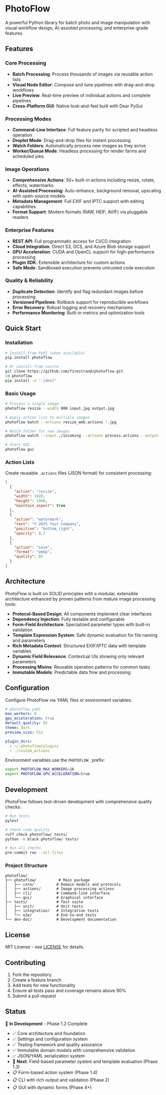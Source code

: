 # PhotoFlow

A powerful Python library for batch photo and image manipulation with visual workflow design, AI-assisted processing, and enterprise-grade features.

## Features

### Core Processing
- **Batch Processing**: Process thousands of images via reusable action lists
- **Visual Node Editor**: Compose and tune pipelines with drag-and-drop workflows
- **Live Preview**: Real-time preview of individual actions and complete pipelines
- **Cross-Platform GUI**: Native look-and-feel built with Dear PyGui

### Processing Modes
- **Command-Line Interface**: Full feature parity for scripted and headless operation
- **Droplet Mode**: Drag-and-drop files for instant processing
- **Watch Folders**: Automatically process new images as they arrive
- **Worker/Queue Mode**: Headless processing for render farms and scheduled jobs

### Image Operations
- **Comprehensive Actions**: 50+ built-in actions including resize, rotate, effects, watermarks
- **AI-Assisted Processing**: Auto-enhance, background removal, upscaling with open-source models
- **Metadata Management**: Full EXIF and IPTC support with editing capabilities
- **Format Support**: Modern formats (RAW, HEIF, AVIF) via pluggable readers

### Enterprise Features
- **REST API**: Full programmatic access for CI/CD integration
- **Cloud Integration**: Direct S3, GCS, and Azure Blob storage support
- **GPU Acceleration**: CUDA and OpenCL support for high-performance processing
- **Plugin SDK**: Extensible architecture for custom actions
- **Safe Mode**: Sandboxed execution prevents untrusted code execution

### Quality & Reliability
- **Duplicate Detection**: Identify and flag redundant images before processing
- **Versioned Pipelines**: Rollback support for reproducible workflows
- **Error Recovery**: Robust logging and recovery mechanisms
- **Performance Monitoring**: Built-in metrics and optimization tools

## Quick Start

### Installation

```bash
# Install from PyPI (when available)
pip install photoflow

# Or install from source
git clone https://github.com/firestrand/photoflow.git
cd photoflow
pip install -e ".[dev]"
```

### Basic Usage

```bash
# Process a single image
photoflow resize --width 800 input.jpg output.jpg

# Apply action list to multiple images
photoflow batch --actions resize_web.actions *.jpg

# Watch folder for new images
photoflow watch --input ./incoming --actions process.actions --output ./processed

# Start GUI
photoflow gui
```

### Action Lists

Create reusable `.actions` files (JSON format) for consistent processing:

```json
[
  {
    "action": "resize",
    "width": 1920,
    "height": 1080,
    "maintain_aspect": true
  },
  {
    "action": "watermark",
    "text": "© 2025 Your Company",
    "position": "bottom_right",
    "opacity": 0.7
  },
  {
    "action": "save",
    "format": "webp",
    "quality": 85
  }
]
```

## Architecture

PhotoFlow is built on SOLID principles with a modular, extensible architecture enhanced by proven patterns from mature image processing tools:

- **Protocol-Based Design**: All components implement clear interfaces
- **Dependency Injection**: Fully testable and configurable
- **Form-Field Architecture**: Specialized parameter types with built-in validation
- **Template Expression System**: Safe dynamic evaluation for file naming and parameters
- **Rich Metadata Context**: Structured EXIF/IPTC data with template variables
- **Dynamic Field Relevance**: Contextual UIs showing only relevant parameters
- **Processing Mixins**: Reusable operation patterns for common tasks
- **Immutable Models**: Predictable data flow and processing

## Configuration

Configure PhotoFlow via YAML files or environment variables:

```yaml
# photoflow.yaml
max_workers: 8
gpu_acceleration: true
default_quality: 95
theme: dark
preview_size: 512

plugin_dirs:
  - ~/.photoflow/plugins
  - ./custom_actions
```

Environment variables use the `PHOTOFLOW_` prefix:
```bash
export PHOTOFLOW_MAX_WORKERS=16
export PHOTOFLOW_GPU_ACCELERATION=true
```

## Development

PhotoFlow follows test-driven development with comprehensive quality checks:

```bash
# Run tests
pytest

# Check code quality
ruff check photoflow/ tests/
python -m black photoflow/ tests/

# Run all checks
pre-commit run --all-files
```

### Project Structure

```
photoflow/
├── photoflow/          # Main package
│   ├── core/          # Domain models and protocols
│   ├── actions/       # Image processing actions
│   ├── cli/           # Command-line interface
│   └── gui/           # Graphical interface
├── tests/             # Test suite
│   ├── unit/          # Unit tests
│   ├── integration/   # Integration tests
│   └── e2e/           # End-to-end tests
└── dev-doc/           # Development documentation
```

## License

MIT License - see [LICENSE](LICENSE) for details.

## Contributing

1. Fork the repository
2. Create a feature branch
3. Add tests for new functionality
4. Ensure all tests pass and coverage remains above 90%
5. Submit a pull request

## Status

🚧 **In Development** - Phase 1.2 Complete

- ✅ Core architecture and foundation
- ✅ Settings and configuration system
- ✅ Testing framework and quality assurance
- ✅ Immutable domain models with comprehensive validation
- ✅ JSON/YAML serialization system
- 🔄 **Next**: Field-based parameter system and template evaluation (Phase 1.3)
- 📋 Form-based action system (Phase 1.4)
- 📋 CLI with rich output and validation (Phase 2)
- 📋 GUI with dynamic forms (Phase 4+)
